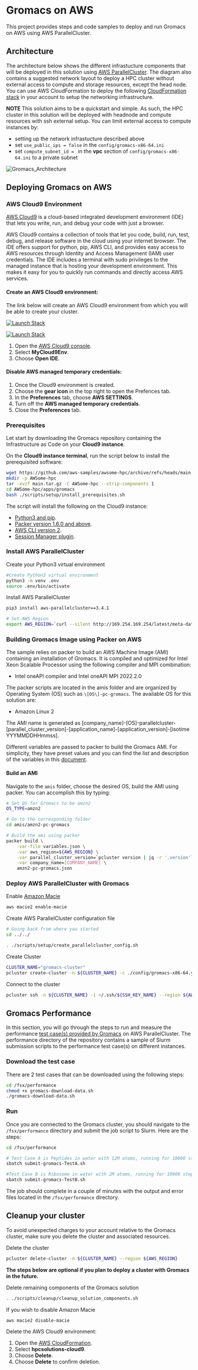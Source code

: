 # Gromacs on AWS

This project provides steps and code samples to deploy and run Gromacs on AWS using AWS ParallelCluster.

## Architecture

The architecture below shows the different infrastucture components that will be deployed in this solution using [AWS ParallelCluster](<https://aws.amazon.com/hpc/parallelcluster/>).
The diagram also contains a suggested network layout to deploy a HPC cluster without external access to compute and storage resources, except the head node.
You can use AWS CloudFormation to deploy the following [CloudFormation stack](<https://docs.aws.amazon.com/codebuild/latest/userguide/cloudformation-vpc-template.html>) in your account to setup the networking infrastructure.

**NOTE** This solution aims to be a quickstart and simple. As such, the HPC cluster in this solution will be deployed with headnode and compute resources with ssh external setup.
You can limit external access to compute instances by:

- setting up the network infrastucture described above
- set `use_public_ips = false` in the `config/gromacs-x86-64.ini`
- set `compute_subnet_id = ` in the **vpc** section of `config/gromacs-x86-64.ini` to a private subnet

![Gromacs_Architecture](<docs/images/Gromacs_Architecture.png> "Gromacs Architecture")

## Deploying Gromacs on AWS

### AWS Cloud9 Environment

[AWS Cloud9](<https://aws.amazon.com/cloud9/>) is a cloud-based integrated development environment (IDE) that lets you write, run, and debug your code with just a browser.

AWS Cloud9 contains a collection of tools that let you code, build, run, test, debug, and release software in the cloud using your internet browser. The IDE offers support for python, pip, AWS CLI, and provides easy access to AWS resources through Identity and Access Management (IAM) user credentials. The IDE includes a terminal with sudo privileges to the managed instance that is hosting your development environment. This makes it easy for you to quickly run commands and directly access AWS services.

#### Create an AWS Cloud9 environment:

The link below will create an AWS Cloud9 environment from which you will be able to create your cluster.

[![Launch Stack](<https://samdengler.github.io/cloudformation-launch-stack-button-svg/images/us-east-1.svg>)](<https://us-east-1.console.aws.amazon.com/cloudformation/home?region=us-east-1#/stacks/create/template?stackName=hpcsolutions-cloud9&templateURL=https://awsome-hpc.s3.amazonaws.com/cf_hpc_solutions_cloud9.yaml>)

[![Launch Stack](<https://samdengler.github.io/cloudformation-launch-stack-button-svg/images/us-east-2.svg>)](<https://us-east-2.console.aws.amazon.com/cloudformation/home?region=us-east-2#/stacks/create/template?stackName=hpcsolutions-cloud9&templateURL=https://awsome-hpc.s3.amazonaws.com/cf_hpc_solutions_cloud9.yaml>)

1. Open the [AWS Cloud9 console](<https://console.aws.amazon.com/cloud9>).
1. Select **MyCloud9Env**.
1. Choose **Open IDE**.

#### Disable AWS managed temporary credentials:

1. Once the Cloud9 environment is created.
1. Choose the **gear icon** in the top right to open the Prefences tab.
1. In the **Preferences** tab, choose **AWS SETTINGS**.
1. Turn off the **AWS managed temporary credentials**.
1. Close the **Preferences** tab.

### Prerequisites

Let start by downloading the Gromacs repository containing the Infrastructure as Code on your **Cloud9 instance**.

On the **Cloud9 instance terminal**, run the script below to install the prerequisited software:

```bash
wget https://github.com/aws-samples/awsome-hpc/archive/refs/heads/main.tar.gz
mkdir -p AWSome-hpc
tar -xvzf main.tar.gz -C AWSome-hpc --strip-components 1
cd AWSome-hpc/apps/gromacs
bash ./scripts/setup/install_prerequisites.sh
```

The script will install the following on the Cloud9 instance:

- [Python3 and pip](<https://pip.pypa.io/en/latest/installing/>).
- [Packer version 1.6.0 and above](<https://learn.hashicorp.com/tutorials/packer/getting-started-install?in=packer/getting-started>).
- [AWS CLI version 2](<https://docs.aws.amazon.com/cli/latest/userguide/install-cliv2.html>).
- [Session Manager plugin](<https://docs.aws.amazon.com/systems-manager/latest/userguide/session-manager-working-with-install-plugin.html>).

### Install AWS ParallelCluster

Create your Python3 virtual environment

```bash
#Create Python3 virtual environment
python3 -m venv .env
source .env/bin/activate
```

Install AWS ParallelCluster

```bash
pip3 install aws-parallelcluster==3.4.1

# Set AWS Region
export AWS_REGION=`curl --silent http://169.254.169.254/latest/meta-data/placement/region`
```

### Building Gromacs Image using Packer on AWS

The sample relies on packer to build an AWS Machine Image (AMI) containing an installation of Gromacs.
It is compiled and optimized for Intel Xeon Scalable Processor using the following compiler and MPI combination:

- Intel oneAPI compiler and Intel oneAPI MPI 2022.2.0


The packer scripts are located in the amis folder and are organized by Operating System (OS) such as `\[OS\]-pc-gromacs`.
The available OS for this solution are:

- Amazon Linux 2

The AMI name is generated as \[company\_name\]-\[OS\]-parallelcluster-\[parallel\_cluster\_version\]-\[application\_name\]-\[application\_version\]-\[isotime YYYMMDDHHmmss\].

Different variables are passed to packer to build the Gromacs AMI. For simplicity, they have preset values and you can find the list and description of the variables in this [document](<docs/packer_ami_variables.md>).

#### Build an AMI

Navigate to the `amis` folder, choose the desired OS, build the AMI using packer.
You can accomplish this by typing:

```bash
# Set OS for Gromacs to be amzn2
OS_TYPE=amzn2

# Go to the corresponding folder
cd amis/amzn2-pc-gromacs

# Build the ami using packer
packer build \
    -var-file variables.json \
    -var aws_region=${AWS_REGION} \
    -var parallel_cluster_version=`pcluster version | jq -r '.version'` \
    -var company_name=[COMPANY_NAME] \
    amzn2-pc-gromacs.json
```

### Deploy AWS ParallelCluster with Gromacs

Enable [Amazon Macie](<https://aws.amazon.com/macie/>)

```bash
aws macie2 enable-macie
```

Create AWS ParallelCluster configuration file

```bash
# Going back from where you started
cd ../../

. ./scripts/setup/create_parallelcluster_config.sh
```

Create Cluster

```bash
CLUSTER_NAME="gromacs-cluster"
pcluster create-cluster -n ${CLUSTER_NAME} -c ./config/gromacs-x86-64.yaml --region ${AWS_REGION}
```

Connect to the cluster

```bash
pcluster ssh -n ${CLUSTER_NAME} -i ~/.ssh/${SSH_KEY_NAME} --region ${AWS_REGION}
```

## Gromacs Performance

In this section, you will go through the steps to run and measure the performance [test case(s) provided by Gromacs](<https://gitlab.com/gromacs/gromacs>) on AWS ParallelCluster.
The performance directory of the repository contains a sample of Slurm submission scripts to the performance test case(s) on different instances.

### Download the test case

There are 2 test cases that can be downloaded using the following steps:

```bash
cd /fsx/performance
chmod +x gromacs-download-data.sh
./gromacs-download-data.sh
```

### Run

Once you are connected to the Gromacs cluster, you should navigate to the `/fsx/performance` directory and submit the job script to Slurm.
Here are the steps:

```bash
cd /fsx/performance

# Test Case A is Peptides in water with 12M atoms, running for 10000 steps on 16 x c5n.18xlarge instances
sbatch submit-gromacs-TestA.sh

#Test Case B is Ribosome in water with 2M atoms, running for 10000 steps.
sbatch submit-gromacs-TestB.sh
```

The job should complete in a couple of minutes with the output and error files located in the `/fsx/performance` directory.

## Cleanup your cluster

To avoid unexpected charges to your account relative to the Gromacs cluster, make sure you delete the cluster and associated resources.

Delete the cluster

```bash
pcluster delete-cluster -n ${CLUSTER_NAME} --region ${AWS_REGION}
```

**The steps below are optional if you plan to deploy a cluster with Gromacs in the future.**

Delete remaining components of the Gromacs solution

```bash
. ./scripts/cleanup/cleanup_solution_components.sh
```

If you wish to disable Amazon Macie

```bash
aws macie2 disable-macie
```

Delete the AWS Cloud9 environment:

1. Open the [AWS CloudFormation](<https://console.aws.amazon.com/cloudformation>).
1. Select **hpcsolutions-cloud9**.
1. Choose **Delete**.
1. Choose **Delete** to confirm deletion.
